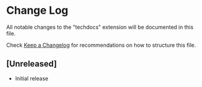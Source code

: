 # Change Log

All notable changes to the "techdocs" extension will be documented in this file.

Check [Keep a Changelog](http://keepachangelog.com/) for recommendations on how to structure this file.

## [Unreleased]

- Initial release